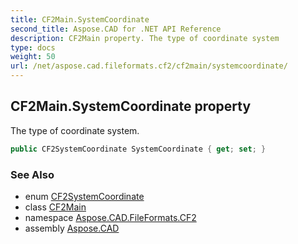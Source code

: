```yaml
---
title: CF2Main.SystemCoordinate
second_title: Aspose.CAD for .NET API Reference
description: CF2Main property. The type of coordinate system
type: docs
weight: 50
url: /net/aspose.cad.fileformats.cf2/cf2main/systemcoordinate/
---
```

## CF2Main.SystemCoordinate property

The type of coordinate system.

```csharp
public CF2SystemCoordinate SystemCoordinate { get; set; }
```

### See Also

* enum [CF2SystemCoordinate](../../cf2systemcoordinate/)
* class [CF2Main](../)
* namespace [Aspose.CAD.FileFormats.CF2](../../cf2main/)
* assembly [Aspose.CAD](../../../)


